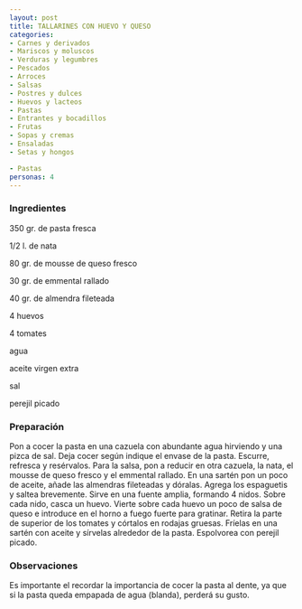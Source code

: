 ```yaml
---
layout: post
title: TALLARINES CON HUEVO Y QUESO
categories:
- Carnes y derivados
- Mariscos y moluscos
- Verduras y legumbres
- Pescados
- Arroces
- Salsas
- Postres y dulces
- Huevos y lacteos
- Pastas
- Entrantes y bocadillos
- Frutas
- Sopas y cremas
- Ensaladas
- Setas y hongos

- Pastas
personas: 4 
---
```

<h3>Ingredientes</h3>
350 gr. de pasta fresca

1/2 l. de nata

80 gr. de mousse de queso fresco

30 gr. de emmental rallado

40 gr. de almendra fileteada

4 huevos

4 tomates

agua

aceite virgen extra

sal

perejil picado

<h3>Preparación</h3>
Pon a cocer la pasta en una cazuela con abundante agua hirviendo y una pizca de sal. Deja cocer según indique el envase de la pasta. Escurre, refresca y resérvalos. Para la salsa, pon a reducir en otra cazuela, la nata, el mousse de queso fresco y el emmental rallado. En una sartén pon un poco de aceite, añade las almendras fileteadas y dóralas. Agrega los espaguetis y saltea brevemente. Sirve en una fuente amplia, formando 4 nidos. Sobre cada nido, casca un huevo. Vierte sobre cada huevo un poco de salsa de queso e introduce en el horno a fuego fuerte para gratinar. Retira la parte de superior de los tomates y córtalos en rodajas gruesas. Fríelas en una sartén con aceite y sírvelas alrededor de la pasta. Espolvorea con perejil picado.

<h3>Observaciones</h3>
Es importante el recordar la importancia de cocer la pasta al dente, ya que si la pasta queda empapada de agua (blanda), perderá su gusto.

